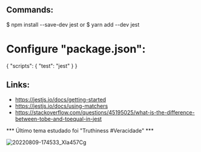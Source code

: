## Commands:
$ npm install --save-dev jest
or 
$ yarn add --dev jest

# Configure "package.json":
{
  "scripts": {
    "test": "jest"
  }
}

## Links:
- https://jestjs.io/docs/getting-started
- https://jestjs.io/docs/using-matchers
- https://stackoverflow.com/questions/45195025/what-is-the-difference-between-tobe-and-toequal-in-jest


*** Último tema estudado foi "Truthiness #Veracidade" ***

![20220809-174533_XIa457Cg](https://user-images.githubusercontent.com/96146165/183757908-0b40254b-124f-46e6-8b83-efe2a3539ac6.gif)
